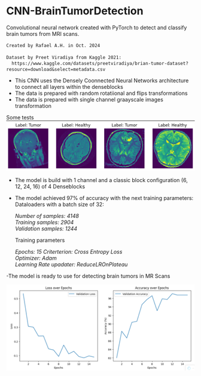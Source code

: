 # CNN-BrainTumorDetection
Convolutional neural network created with PyTorch to detect and classify brain tumors from MRI scans.

    Created by Rafael A.H. in Oct. 2024
    
    Dataset by Preet Viradiya from Kaggle 2021:
      https://www.kaggle.com/datasets/preetviradiya/brian-tumor-dataset?resource=download&select=metadata.csv

- This CNN uses the Densely Coonnected Neural Networks architecture to connect all layers within the denseblocks  
- The data is prepared with random rotatiional and flips transformations  
- The data is prepared with single channel graayscale images transformation

Some tests
![Accuracy and loss over epoch](Results.png)
    
- The model is build with 1 channel and a classic block configuration (6, 12, 24, 16) of 4 Denseblocks  
- The model achieved 97% of accuracy with the next training parameters:  
  Dataloaders with a batch size of 32:
    
    *Number of samples:  4148*  
    *Training samples:  2904*  
    *Validation samples:  1244*

  Training parameters

    *Epochs: 15* 
    *Criterterion: Cross Entropy Loss*  
    *Optimizer: Adam*  
    *Learning Rate upadater: ReduceLROnPlateau*

-The model is ready to use for detecting brain tumors in MR Scans

![Accuracy and loss over epoch](Captura%20de%20pantalla%202024-10-21%20085953.png)
